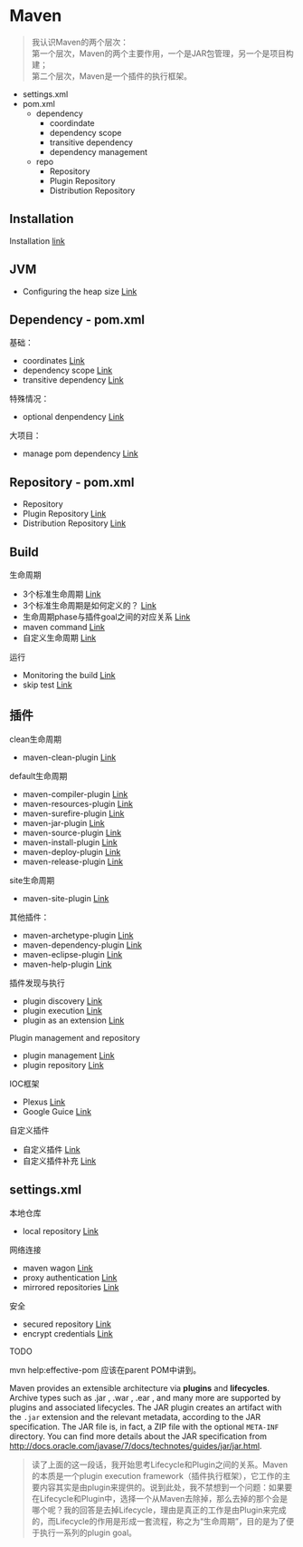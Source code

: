# Maven

> 我认识Maven的两个层次：  
> 第一个层次，Maven的两个主要作用，一个是JAR包管理，另一个是项目构建；  
> 第二个层次，Maven是一个插件的执行框架。


- settings.xml
- pom.xml
    - dependency
        - coordindate
        - dependency scope
        - transitive dependency
        - dependency management
    - repo
        - Repository
        - Plugin Repository
        - Distribution Repository



## Installation

Installation [link](installation.md)

## JVM

- Configuring the heap size [Link](JVM/jvm-heap-size.md)


## Dependency - pom.xml

基础：

- coordinates [Link](dependency/maven-coordinates.md)
- dependency scope [Link](dependency/dependency-scope.md)
- transitive dependency [Link](dependency/transitive-dependencies.md)

特殊情况：

- optional denpendency [Link](dependency/optional-dependeny.md)

大项目：

- manage pom dependency [Link](dependency/manage-pom-dependencies.md)


## Repository - pom.xml

- Repository 
- Plugin Repository [Link](plugins/plugin-repositories.md)
- Distribution Repository [Link](repo/distribution-repository.md)

## Build

生命周期

- 3个标准生命周期 [Link](build/standard-lifecycle.md)
- 3个标准生命周期是如何定义的？ [Link](build/standard-lifecycle-definition.md)
- 生命周期phase与插件goal之间的对应关系 [Link](build/lifecycle-bindings.md)
- maven command [Link](build/maven-command.md)
- 自定义生命周期 [Link](build/build-a-custom-lifecycle.md)


运行

- Monitoring the build [Link](build/monitor-the-build.md)
- skip test [Link](build/skip-test.md)

## 插件

clean生命周期

- maven-clean-plugin [Link](plugins/maven-clean-plugin.md)

default生命周期

- maven-compiler-plugin [Link](plugins/maven-compiler-plugin.md)
- maven-resources-plugin [Link](plugins/maven-resources-plugin.md)
- maven-surefire-plugin [Link](plugins/maven-surefire-plugin.md)
- maven-jar-plugin [Link](plugins/maven-jar-plugin.md)
- maven-source-plugin [Link](plugins/maven-source-plugin.md)
- maven-install-plugin [Link](plugins/maven-install-plugin.md)
- maven-deploy-plugin [Link](plugins/maven-deploy-plugin.md)
- maven-release-plugin [Link](plugins/maven-release-plugin.md)

site生命周期

- maven-site-plugin [Link](plugins/maven-site-plugin.md)

其他插件：

- maven-archetype-plugin [Link](plugins/maven-archetype-plugin.md)
- maven-dependency-plugin [Link](plugins/maven-dependency-plugin.md)
- maven-eclipse-plugin [Link](plugins/maven-eclipse-plugin.md)
- maven-help-plugin [Link](plugins/maven-help-plugin.md)

插件发现与执行

- plugin discovery [Link](plugins/plugin-discovery.md)
- plugin execution [Link](plugins/plugin-execution.md)
- plugin as an extension [Link](plugins/plugin-as-an-extension.md)

Plugin management and repository

- plugin management [Link](plugins/plugin-management.md)
- plugin repository [Link](plugins/plugin-repositories.md)

IOC框架

- Plexus [Link](plugins/plexus.md)
- Google Guice [Link](plugins/google-guice.md)


自定义插件

- 自定义插件 [Link](plugins/develop-custom-plugins.md)
- 自定义插件补充 [Link](plugins/develop-custom-plugins-extra.md)

## settings.xml

本地仓库

- local repository [Link](conf/local-repository.md)

网络连接

- maven wagon [Link](conf/maven-wagon.md)
- proxy authentication [Link](conf/proxy-authentication.md)
- mirrored repositories [Link](conf/mirrored-repositories.md)

安全

- secured repository [Link](conf/secured-repositories.md)
- encrypt credentials [Link](conf/encrypt-credentials.md)


TODO

mvn help:effective-pom  应该在parent POM中讲到。


Maven provides an extensible architecture via **plugins** and **lifecycles**. Archive types such as .jar , .war , .ear , and many more are supported by plugins and associated lifecycles. The JAR plugin creates an artifact with the `.jar` extension and the relevant metadata, according to the JAR specification. The JAR file is, in fact, a ZIP file with the optional `META-INF` directory. You can find more details about the JAR specification from http://docs.oracle.com/javase/7/docs/technotes/guides/jar/jar.html.

> 读了上面的这一段话，我开始思考Lifecycle和Plugin之间的关系。Maven的本质是一个plugin execution framework（插件执行框架），它工作的主要内容其实是由plugin来提供的。说到此处，我不禁想到一个问题：如果要在Lifecycle和Plugin中，选择一个从Maven去除掉，那么去掉的那个会是哪个呢？我的回答是去掉Lifecycle，理由是真正的工作是由Plugin来完成的，而Lifecycle的作用是形成一套流程，称之为“生命周期”，目的是为了便于执行一系列的plugin goal。

